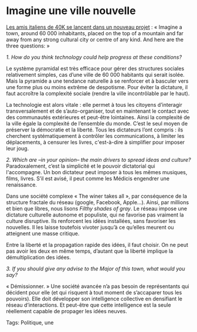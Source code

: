 # Imagine une ville nouvelle

[Les amis italiens de 40K se lancent dans un nouveau projet](http://www.potenzasmart.it/) : « Imagine a town, around 60 000 inhabitants, placed on the top of a mountain and far away from any strong cultural city or centre of any kind. And here are the three questions: »<span id="more-30885"></span>

*1. How do you think technology could help progress at these conditions?*

Le système pyramidal est très efficace pour gérer des structures sociales relativement simples, cas d’une ville de 60 000 habitants qui serait isolée. Mais la pyramide a une tendance naturelle à se renforcer et à basculer vers une forme plus ou moins extrême de despotisme. Pour éviter la dictature, il faut accroître la complexité sociale (rendre la ville incontrôlable par le haut).

La technologie est alors vitale : elle permet à tous les citoyens d’interagir transversalement et de s’auto-organiser, tout en maintenant le contact avec des communautés extérieures et peut-être lointaines. Ainsi la complexité de la ville égale la complexité de l’ensemble du monde. C’est le seul moyen de préserver la démocratie et la liberté. Tous les dictateurs l’ont compris : ils cherchent systématiquement à contrôler les communications, à limiter les déplacements, à censurer les livres, c'est-à-dire à simplifier pour imposer leur joug.

*2. Which are –in your opinion– the main drivers to spread ideas and culture?* Paradoxalement, c’est la simplicité et le pouvoir dictatorial qui l'accompagne. Un bon dictateur peut imposer à tous les mêmes musiques, films, livres. S’il est avisé, il peut comme les Médicis engendrer une renaissance.

Dans une société complexe « The winer takes all », par conséquence de la structure fractale du réseau (google, Facebook, Apple…). Ainsi, par millions et bien que libres, nous lisons *Filthy shades of gray*. Le réseau impose une dictature culturelle autonome et populiste, qui ne favorise pas vraiment la culture disruptive. Ils renforcent les idées installées, sans favoriser les nouvelles. Il les laisse toutefois vivoter jusqu’à ce qu’elles meurent ou atteignent une masse critique.

Entre la liberté et la propagation rapide des idées, il faut choisir. On ne peut pas avoir les deux en même temps, d’autant que la liberté implique la démultiplication des idées.

*3. If you should give any advise to the Major of this town, what would you say?*

« Démissionner. » Une société avancée n’a pas besoin de représentants qui décident pour elle (et qui risquent à tout moment de s’accaparer tous les pouvoirs). Elle doit développer son intelligence collective en densifiant le réseau d’interactions. Et peut-être que cette intelligence est la seule réellement capable de propager les idées neuves.

Tags: Politique, une